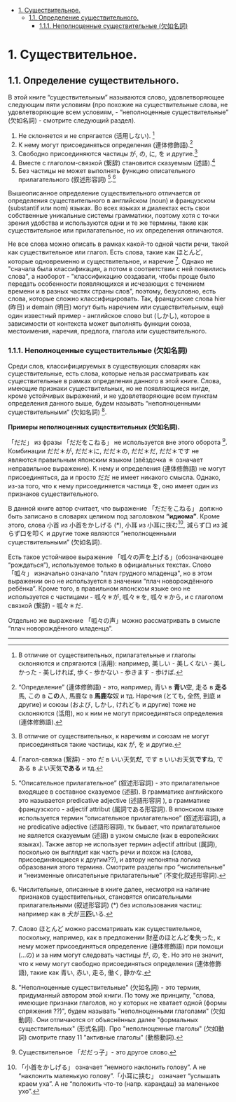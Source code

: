 - [1. Существительное.](#1-существительное)
  - [1.1. Определение существительного.](#11-определение-существительного)
    - [1.1.1. Неполноценные существительные (欠如名詞)](#111-неполноценные-существительные-欠如名詞)

# 1. Существительное.

## 1.1. Определение существительного.

В этой книге “существительным” называются слово, удовлетворяющее следующим пяти условиям (про похожие на существительные слова, не удовлетворяющие всем условиям, - “неполноценные существительные” (欠如名詞) - смотрите следующий раздел).

1. Не склоняется и не спрягается (活用しない). [^1]
2. К нему могут присоединяться определения (連体修飾語).[^2]
3. Свободно присоединяются частицы が, の, に, を и другие.[^3]
4. Вместе с глаголом-связкой (繋辞) становится сказуемым (述語).[^4]
5. Без частицы не может выполнять функцию описательного прилагательного (叙述形容詞) [^6].[^5]

Вышеописанное определение существительного отличается от определения существительного в английском (noun) и французском (substantif или nom) языках. Во всех языках и диалектах есть свои собственные уникальные системы грамматики, поэтому хотя с точки зрения удобства и используются одни и те же термины, такие как существительное или прилагательное, но их определения отличаются.

Не все слова можно описать в рамках какой-то одной части речи, такой как существительное или глагол. Есть слова, такие как ほとんど, которые одновременно и существительное, и наречие [^7]. Однако не "сначала была классификация, а потом в соответствии с ней появились слова", а наоборот - "классификацию создавали, чтобы проще было передать особенности появляющихся и исчезающих с течением времени и в разных частях страны слов", поэтому, безусловно, есть слова, которые сложно классифицировать. Так, французские слова hier (昨日) и demain (明日) могут быть наречием или существительным, ещё один известный пример - английское слово but (しかし), которое в зависимости от контекста может выполнять функции союза, местоимения, наречия, предлога, глагола или существительного.


### 1.1.1. Неполноценные существительные (欠如名詞)

Среди слов, классифицируемых в существующих словарях как существительные, есть слова, которые нельзя рассматривать как существительные в рамках определения данного в этой книге. Слова, имеющие признаки существительных, но не появляющиеся нигде, кроме устойчивых выражений, и не удовлетворяющие всем пунктам определения данного выше, будем называть “неполноценными существительными” (欠如名詞) [^8].

**Примеры неполноценных существительных (欠如名詞).**

「だだ」 из фразы 「だだをこねる」 не используется вне этого оборота [^9]. Комбинации だだ＊が, だだ＊に, だだ＊の, だだ＊だ, だだ＊です не являются правильным японским языком (звёздочка ＊ означает неправильное выражение). К нему и определения (連体修飾語) не могут присоединяться, да и просто だだ не имеет никакого смысла. Однако, из-за того, что к нему присоединяется частица を, оно имеет один из признаков существительного.

В данной книге автор считает, что выражение 「だだをこねる」 должно быть записано в словарях целиком под заголовком **“идиома”**. Кроме этого, слова 小首 из 小首をかしげる (*), 小耳 из 小耳に挟む[^10], 減らず口 из 減らず口を叩く и другие тоже являются “неполноценными существительными” (欠如名詞).

Есть такое устойчивое выражение 「呱々の声を上げる」(обозначающее “рождаться”), используемое только в официальных текстах. Слово 「呱々」 изначально означало "плач грудного младенца", но в этом выражении оно не используется в значении “плач новорождённого ребёнка”. Кроме того, в правильном японском языке оно не используется с частицами - 呱々＊が, 呱々＊を, 呱々＊から, и с глаголом связкой (繋辞) - 呱々＊だ.

Отдельно же выражение 「呱々の声」можно рассматривать в смысле “плач новорождённого младенца”.

---

[^1]: В отличие от существительных, прилагательные и глаголы склоняются и спрягаются (活用): например, 美しい - 美しくない -  美しかった -  美しければ, 歩く-  歩かない - 歩きます - 歩けば.
[^2]: “Определение” (連体修飾語) - это, например, 青い в **青い**空, 走る в **走る**馬, この в **この**人, 馬鹿な в **馬鹿な**奴 и тд. Наречия (とても, 全然, 到底 и другие) и союзы (および, しかし, けれども и другие) тоже не склоняются (活用), но к ним не могут присоединяться определения (連体修飾語).
[^3]: В отличие от существительных, к наречиям и союзам не могут присоединяться такие частицы, как が, を и другие.
[^4]: Глагол-связка (繋辞) - это だ в いい天気**だ**, です в いいお天気**です**ね, である в よい天気**である** и тд.
[^5]: Числительные, описанные в книге далее, несмотря на наличие признаков существительных, становятся описательными прилагательными (叙述形容詞) (*) без использования частиц: например как в 犬が**三匹**いる.
[^6]: “Описательное прилагательное” (叙述形容詞) - это прилагательное входящее в составное сказуемое (述部). В грамматике английского это называется predicative adjective (述語形容詞 ), в грамматике французского - adjectif attribut (属詞である形容詞). В японском языке используется термин “описательное прилагательное” (叙述形容詞), а не predicative adjective (述語形容詞), тк бывает, что прилагательное не является сказуемым (述語) в узком смысле (как в европейских языках). Также автор не использует термин adjectif attribut (属詞), посколько он выглядит как часть речи и похож на (слова, присоединяющиеся к другим??), и автору непонятна логика образования этого термина. Смотрите разделы про “числительные” и “неизменные описательные прилагательные” (不変化叙述形容詞).
[^7]: Слово ほとんど можно рассматривать как существительное, поскольку, например, как в предложении 財産のほとんど**を**失った, к нему может присоединяться определение (連体修飾語) при помощи (...の)  и за ним могут следовать частицы が, の, を.  Но это не значит, что к нему могут свободно присоединяться определения (連体修飾語), такие как 青い, 赤い, 走る, 働く, 静かな.

[^8]: "Неполноценные существительные" (欠如名詞) - это термин, придуманный автором этой книги. По тому же принципу, "слова, имеющие признаки глаголов, но у которых не хватает одной (формы спряжения ??)", будем называть "неполноценными глаголами" (欠如動詞). Они отличаются от объяснённых далее "формальных существительных" (形式名詞). Про "неполноценные глаголы" (欠如動詞) смотрите главу 11 "активные глаголы" (動態動詞).
[^9]: Существительное 「だだっ子」- это другое слово.
[^10]: 「小首をかしげる」 означает “немного наклонить голову”. А не “наклонить маленькую голову”.「小耳に挟む」 означает “услышать краем уха”. А не “положить что-то (напр. карандаш) за маленькое ухо”.

